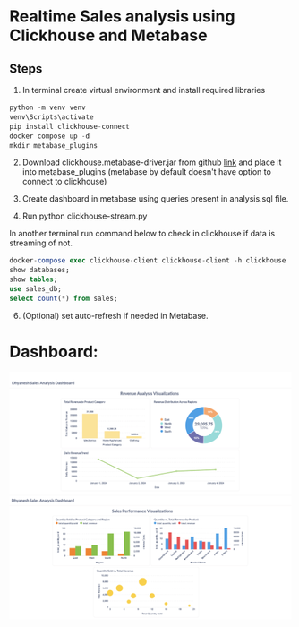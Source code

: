 # Realtime Sales analysis using Clickhouse and Metabase

## Steps

1. In terminal create virtual environment and install required libraries

```py
python -m venv venv
venv\Scripts\activate
pip install clickhouse-connect
docker compose up -d
mkdir metabase_plugins
```

2. Download clickhouse.metabase-driver.jar from github [link](https://github.com/ClickHouse/metabase-clickhouse-driver/releases/download/1.51.0/clickhouse.metabase-driver.jar)
   and place it into metabase_plugins (metabase by default doesn't have option to connect to clickhouse)

3. Create dashboard in metabase using queries present in analysis.sql file.

4. Run python clickhouse-stream.py

In another terminal run command below to check in clickhouse if data is streaming of not.

```sql
docker-compose exec clickhouse-client clickhouse-client -h clickhouse
show databases;
show tables;
use sales_db;
select count(*) from sales;
```

6. (Optional) set auto-refresh if needed in Metabase.

# Dashboard:

![Tab1](Dashboard\Dhyanesh_Sales_Analysis_Dashboard.png)
![Tab2](Dashboard\Dhyanesh_Sales_Analysis_Dashboard2.png)
